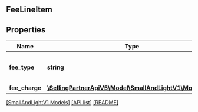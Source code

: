 ## FeeLineItem

## Properties

Name | Type | Description | Notes
------------ | ------------- | ------------- | -------------
**fee_type** | **string** | The type of fee charged to the seller. |
**fee_charge** | [**\SellingPartnerApiV5\Model\SmallAndLightV1\MoneyType**](MoneyType.md) |  |

[[SmallAndLightV1 Models]](../) [[API list]](../../Api) [[README]](../../../README.md)
